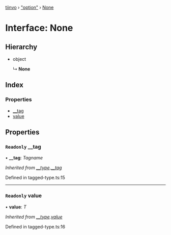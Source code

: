 [tiinvo](../README.md) › ["option"](../modules/_option_.md) › [None](_option_.none.md)

# Interface: None

## Hierarchy

* object

  ↳ **None**

## Index

### Properties

* [__tag](_option_.none.md#readonly-__tag)
* [value](_option_.none.md#readonly-value)

## Properties

### `Readonly` __tag

• **__tag**: *Tagname*

*Inherited from [__type](../modules/_tagged_type_.md#__type).[__tag](../modules/_tagged_type_.md#readonly-__tag)*

Defined in tagged-type.ts:15

___

### `Readonly` value

• **value**: *T*

*Inherited from [__type](../modules/_tagged_type_.md#__type).[value](../modules/_tagged_type_.md#readonly-value)*

Defined in tagged-type.ts:16
